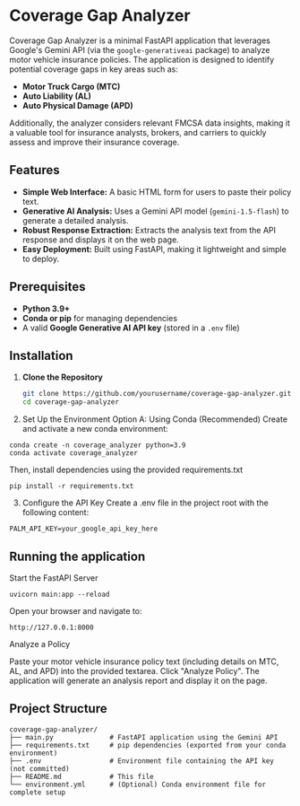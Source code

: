 # Coverage Gap Analyzer

Coverage Gap Analyzer is a minimal FastAPI application that leverages Google's Gemini API (via the `google-generativeai` package) to analyze motor vehicle insurance policies. The application is designed to identify potential coverage gaps in key areas such as:

- **Motor Truck Cargo (MTC)**
- **Auto Liability (AL)**
- **Auto Physical Damage (APD)**

Additionally, the analyzer considers relevant FMCSA data insights, making it a valuable tool for insurance analysts, brokers, and carriers to quickly assess and improve their insurance coverage.

## Features

- **Simple Web Interface:** A basic HTML form for users to paste their policy text.
- **Generative AI Analysis:** Uses a Gemini API model (`gemini-1.5-flash`) to generate a detailed analysis.
- **Robust Response Extraction:** Extracts the analysis text from the API response and displays it on the web page.
- **Easy Deployment:** Built using FastAPI, making it lightweight and simple to deploy.

## Prerequisites

- **Python 3.9+**
- **Conda or pip** for managing dependencies
- A valid **Google Generative AI API key** (stored in a `.env` file)

## Installation

1. **Clone the Repository**

   ```bash
   git clone https://github.com/yourusername/coverage-gap-analyzer.git
   cd coverage-gap-analyzer

2. Set Up the Environment
Option A: Using Conda (Recommended)
Create and activate a new conda environment:

```
conda create -n coverage_analyzer python=3.9
conda activate coverage_analyzer
```
Then, install dependencies using the provided requirements.txt
```
pip install -r requirements.txt
```

3. Configure the API Key
Create a .env file in the project root with the following content:
```
PALM_API_KEY=your_google_api_key_here
```

## Running the application 
Start the FastAPI Server
```
uvicorn main:app --reload
```

Open your browser and navigate to:
```
http://127.0.0.1:8000
```

Analyze a Policy

Paste your motor vehicle insurance policy text (including details on MTC, AL, and APD) into the provided textarea.
Click "Analyze Policy".
The application will generate an analysis report and display it on the page.

## Project Structure
```
coverage-gap-analyzer/
├── main.py              # FastAPI application using the Gemini API
├── requirements.txt     # pip dependencies (exported from your conda environment)
├── .env                 # Environment file containing the API key (not committed)
├── README.md            # This file
└── environment.yml      # (Optional) Conda environment file for complete setup
```

